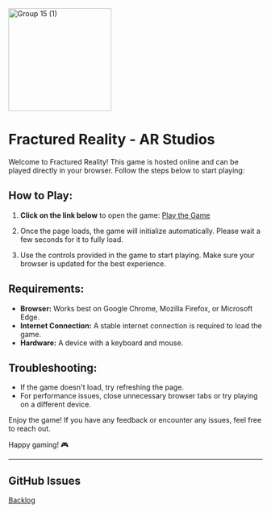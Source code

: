 <img width="204" alt="Group 15 (1)" src="https://github.com/user-attachments/assets/70a81915-2b19-46b4-982c-af9068157a01">

# Fractured Reality - AR Studios

Welcome to Fractured Reality! This game is hosted online and can be played directly in your browser. Follow the steps below to start playing:

## How to Play:

1. **Click on the link below** to open the game:
   [Play the Game](https://rayanbahadur.github.io/ARStudios/Build)
   
2. Once the page loads, the game will initialize automatically. Please wait a few seconds for it to fully load.

3. Use the controls provided in the game to start playing. Make sure your browser is updated for the best experience.

## Requirements:
- **Browser:** Works best on Google Chrome, Mozilla Firefox, or Microsoft Edge.
- **Internet Connection:** A stable internet connection is required to load the game.
- **Hardware:** A device with a keyboard and mouse.

## Troubleshooting:
- If the game doesn't load, try refreshing the page.
- For performance issues, close unnecessary browser tabs or try playing on a different device.

Enjoy the game! If you have any feedback or encounter any issues, feel free to reach out.

Happy gaming! 🎮

---
## GitHub Issues
[Backlog](https://github.com/users/rayanbahadur/projects/3)

